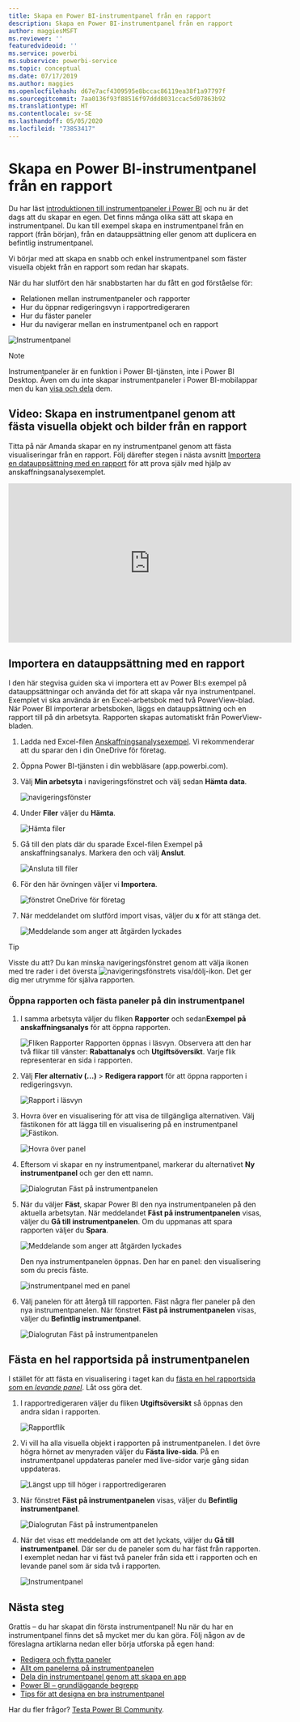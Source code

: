 ```yaml
---
title: Skapa en Power BI-instrumentpanel från en rapport
description: Skapa en Power BI-instrumentpanel från en rapport
author: maggiesMSFT
ms.reviewer: ''
featuredvideoid: ''
ms.service: powerbi
ms.subservice: powerbi-service
ms.topic: conceptual
ms.date: 07/17/2019
ms.author: maggies
ms.openlocfilehash: d67e7acf4309595e8bccac86119ea38f1a97797f
ms.sourcegitcommit: 7aa0136f93f88516f97ddd8031ccac5d07863b92
ms.translationtype: HT
ms.contentlocale: sv-SE
ms.lasthandoff: 05/05/2020
ms.locfileid: "73853417"
---
```

# <a name="create-a-power-bi-dashboard-from-a-report"></a>Skapa en Power BI-instrumentpanel från en rapport
Du har läst [introduktionen till instrumentpaneler i Power BI](service-dashboards.md) och nu är det dags att du skapar en egen. Det finns många olika sätt att skapa en instrumentpanel. Du kan till exempel skapa en instrumentpanel från en rapport (från början), från en datauppsättning eller genom att duplicera en befintlig instrumentpanel.  

Vi börjar med att skapa en snabb och enkel instrumentpanel som fäster visuella objekt från en rapport som redan har skapats. 

När du har slutfört den här snabbstarten har du fått en god förståelse för:
- Relationen mellan instrumentpaneler och rapporter
- Hur du öppnar redigeringsvyn i rapportredigeraren
- Hur du fäster paneler 
- Hur du navigerar mellan en instrumentpanel och en rapport 
 
![Instrumentpanel](media/service-dashboard-create/power-bi-completed-dashboard-small.png)

> [!NOTE] 
> Instrumentpaneler är en funktion i Power BI-tjänsten, inte i Power BI Desktop. Även om du inte skapar instrumentpaneler i Power BI-mobilappar men du kan [visa och dela](consumer/mobile/mobile-apps-view-dashboard.md) dem.
>
> 

## <a name="video-create-a-dashboard-by-pinning-visuals-and-images-from-a-report"></a>Video: Skapa en instrumentpanel genom att fästa visuella objekt och bilder från en rapport
Titta på när Amanda skapar en ny instrumentpanel genom att fästa visualiseringar från en rapport. Följ därefter stegen i nästa avsnitt [Importera en datauppsättning med en rapport](#import-a-dataset-with-a-report) för att prova själv med hjälp av anskaffningsanalysexemplet.
    

<iframe width="560" height="315" src="https://www.youtube.com/embed/lJKgWnvl6bQ" frameborder="0" allowfullscreen></iframe>

## <a name="import-a-dataset-with-a-report"></a>Importera en datauppsättning med en rapport
I den här stegvisa guiden ska vi importera ett av Power BI:s exempel på datauppsättningar och använda det för att skapa vår nya instrumentpanel. Exemplet vi ska använda är en Excel-arbetsbok med två PowerView-blad. När Power BI importerar arbetsboken, läggs en datauppsättning och en rapport till på din arbetsyta. Rapporten skapas automatiskt från PowerView-bladen.

1. Ladda ned Excel-filen [Anskaffningsanalysexempel](https://go.microsoft.com/fwlink/?LinkId=529784). Vi rekommenderar att du sparar den i din OneDrive för företag.
2. Öppna Power BI-tjänsten i din webbläsare (app.powerbi.com).
3. Välj **Min arbetsyta** i navigeringsfönstret och välj sedan **Hämta data**.

    ![navigeringsfönster](media/service-dashboard-create/power-bi-get-data-new-look.png)
5. Under **Filer** väljer du **Hämta**.

   ![Hämta filer](media/service-dashboard-create/power-bi-select-files.png)
6. Gå till den plats där du sparade Excel-filen Exempel på anskaffningsanalys. Markera den och välj **Anslut**.

   ![Ansluta till filer](media/service-dashboard-create/power-bi-connectnew.png)
7. För den här övningen väljer vi **Importera**.

    ![fönstret OneDrive för företag](media/service-dashboard-create/power-bi-import.png)
8. När meddelandet om slutförd import visas, väljer du **x** för att stänga det.

   ![Meddelande som anger att åtgärden lyckades](media/service-dashboard-create/power-bi-view-datasetnew.png)

> [!TIP]
> Visste du att? Du kan minska navigeringsfönstret genom att välja ikonen med tre rader i det översta ![navigeringsfönstrets visa/dölj-ikon](media/service-dashboard-create/power-bi-new-look-hide-nav-pane.png). Det ger dig mer utrymme för själva rapporten.

### <a name="open-the-report-and-pin-tiles-to-your-dashboard"></a>Öppna rapporten och fästa paneler på din instrumentpanel
1. I samma arbetsyta väljer du fliken **Rapporter** och sedan**Exempel på anskaffningsanalys** för att öppna rapporten.

    ![Fliken Rapporter](media/service-dashboard-create/power-bi-reports.png) Rapporten öppnas i läsvyn. Observera att den har två flikar till vänster: **Rabattanalys** och **Utgiftsöversikt**. Varje flik representerar en sida i rapporten.

2. Välj **Fler alternativ (...)**  > **Redigera rapport** för att öppna rapporten i redigeringsvyn.

    ![Rapport i läsvyn](media/service-dashboard-create/power-bi-reading-view.png)
3. Hovra över en visualisering för att visa de tillgängliga alternativen. Välj fästikonen för att lägga till en visualisering på en instrumentpanel ![Fästikon](media/service-dashboard-create/power-bi-pin-icon.png).

    ![Hovra över panel](media/service-dashboard-create/power-bi-hover.png)
4. Eftersom vi skapar en ny instrumentpanel, markerar du alternativet **Ny instrumentpanel** och ger den ett namn.

    ![Dialogrutan Fäst på instrumentpanelen](media/service-dashboard-create/power-bi-pin-tile.png)
5. När du väljer **Fäst**, skapar Power BI den nya instrumentpanelen på den aktuella arbetsytan. När meddelandet **Fäst på instrumentpanelen** visas, väljer du **Gå till instrumentpanelen**. Om du uppmanas att spara rapporten väljer du **Spara**.

    ![Meddelande som anger att åtgärden lyckades](media/service-dashboard-create/power-bi-pin-success.png)

    Den nya instrumentpanelen öppnas. Den har en panel: den visualisering som du precis fäste.

   ![instrumentpanel med en panel](media/service-dashboard-create/power-bi-pinned.png)
7. Välj panelen för att återgå till rapporten. Fäst några fler paneler på den nya instrumentpanelen. När fönstret **Fäst på instrumentpanelen** visas, väljer du **Befintlig instrumentpanel**.  

   ![Dialogrutan Fäst på instrumentpanelen](media/service-dashboard-create/power-bi-existing-dashboard.png)

## <a name="pin-an-entire-report-page-to-the-dashboard"></a>Fästa en hel rapportsida på instrumentpanelen
I stället för att fästa en visualisering i taget kan du [fästa en hel rapportsida som en *levande panel*](service-dashboard-pin-live-tile-from-report.md). Låt oss göra det.

1. I rapportredigeraren väljer du fliken **Utgiftsöversikt** så öppnas den andra sidan i rapporten.

   ![Rapportflik](media/service-dashboard-create/power-bi-page-tab.png)

2. Vi vill ha alla visuella objekt i rapporten på instrumentpanelen. I det övre högra hörnet av menyraden väljer du **Fästa live-sida**. På en instrumentpanel uppdateras paneler med live-sidor varje gång sidan uppdateras.

   ![Längst upp till höger i rapportredigeraren](media/service-dashboard-create/power-bi-pin-live.png)

3. När fönstret **Fäst på instrumentpanelen** visas, väljer du **Befintlig instrumentpanel**.

   ![Dialogrutan Fäst på instrumentpanelen](media/service-dashboard-create/power-bi-pin-live2.png)

4. När det visas ett meddelande om att det lyckats, väljer du **Gå till instrumentpanel**. Där ser du de paneler som du har fäst från rapporten. I exemplet nedan har vi fäst två paneler från sida ett i rapporten och en levande panel som är sida två i rapporten.

   ![Instrumentpanel](media/service-dashboard-create/power-bi-dashboard.png)

## <a name="next-steps"></a>Nästa steg
Grattis – du har skapat din första instrumentpanel! Nu när du har en instrumentpanel finns det så mycket mer du kan göra. Följ någon av de föreslagna artiklarna nedan eller börja utforska på egen hand: 

* [Redigera och flytta paneler](service-dashboard-edit-tile.md)
* [Allt om panelerna på instrumentpanelen](service-dashboard-tiles.md)
* [Dela din instrumentpanel genom att skapa en app](service-create-workspaces.md)
* [Power BI – grundläggande begrepp](service-basic-concepts.md)
* [Tips för att designa en bra instrumentpanel](service-dashboards-design-tips.md)

Har du fler frågor? [Testa Power BI Community](https://community.powerbi.com/).

